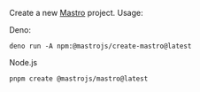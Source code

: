 Create a new [Mastro](https://mastrojs.github.io/) project. Usage:

 Deno:

    deno run -A npm:@mastrojs/create-mastro@latest

 Node.js

    pnpm create @mastrojs/mastro@latest
